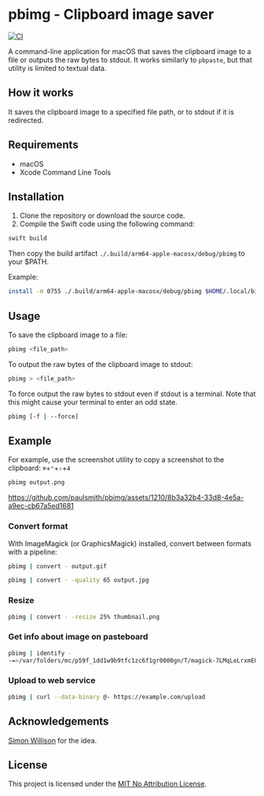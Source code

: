# pbimg - Clipboard image saver

[![CI](https://github.com/paulsmith/pbimg/actions/workflows/ci.yml/badge.svg)](https://github.com/paulsmith/pbimg/actions/workflows/ci.yml)

A command-line application for macOS that saves the clipboard image to a file or
outputs the raw bytes to stdout. It works similarly to `pbpaste`, but that utility
is limited to textual data.

## How it works

It saves the clipboard image to a specified file path, or to stdout if it is
redirected.

## Requirements

- macOS
- Xcode Command Line Tools

## Installation

1. Clone the repository or download the source code.
2. Compile the Swift code using the following command:

```sh
swift build
```

Then copy the build artifact `./.build/arm64-apple-macosx/debug/pbimg` to your
$PATH.

Example:

```sh
install -m 0755 ./.build/arm64-apple-macosx/debug/pbimg $HOME/.local/bin
```

## Usage

To save the clipboard image to a file:

```sh
pbimg <file_path>
```

To output the raw bytes of the clipboard image to stdout:

```sh
pbimg > <file_path>
```

To force output the raw bytes to stdout even if stdout is a terminal. Note that
this might cause your terminal to enter an odd state.

```sh
pbimg [-f | --force]
```

## Example

For example, use the screenshot utility to copy a screenshot to the clipboard:
`⌘`+`⌃`+`⇧`+`4`

```sh
pbimg output.png
```

https://github.com/paulsmith/pbimg/assets/1210/8b3a32b4-33d8-4e5a-a9ec-cb67a5ed1681

### Convert format

With ImageMagick (or GraphicsMagick) installed, convert between formats with a
pipeline:

```sh
pbimg | convert - output.gif
```

```sh
pbimg | convert - -quality 65 output.jpg
```

### Resize

```sh
pbimg | convert - -resize 25% thumbnail.png
```

### Get info about image on pasteboard

```sh
pbimg | identify -
-=>/var/folders/mc/p59f_1dd1w9b9tfc1zc6f1gr0000gn/T/magick-7LMqLeLrxmEOVvX3zBqn_VF8y2ouyaVO PNG 3248x2080 3248x2080+0+0 8-bit sRGB 970964B 0.010u 0:00.000
```

### Upload to web service

```sh
pbimg | curl --data-binary @- https://example.com/upload
```

## Acknowledgements

[Simon Willison](https://til.simonwillison.net/macos/impaste) for the idea.

## License

This project is licensed under the [MIT No Attribution License](COPYING).

